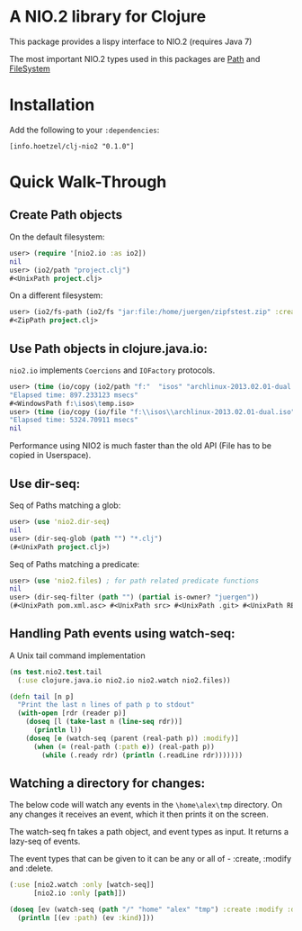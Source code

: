 A NIO.2 library for Clojure
===========================

This package provides a lispy interface to NIO.2 (requires Java 7)

The most important NIO.2 types used in this packages are [Path][] and [FileSystem][]


Installation
============

Add the following to your `:dependencies`:

    [info.hoetzel/clj-nio2 "0.1.0"]


Quick Walk-Through
==================

Create Path objects
-------------------

On the default filesystem:

```clj
user> (require '[nio2.io :as io2])
nil
user> (io2/path "project.clj")
#<UnixPath project.clj>
```

On a different filesystem:

```clj
user> (io2/fs-path (io2/fs "jar:file:/home/juergen/zipfstest.zip" :create true) "project.clj")
#<ZipPath project.clj>
```

Use Path objects in clojure.java.io:
------------------------------------

`nio2.io` implements `Coercions` and `IOFactory` protocols.

```clj
user> (time (io/copy (io2/path "f:"  "isos" "archlinux-2013.02.01-dual.iso") (io2/path "f:" "isos" "temp.iso")))
"Elapsed time: 897.233123 msecs"
#<WindowsPath f:\isos\temp.iso>
user> (time (io/copy (io/file "f:\\isos\\archlinux-2013.02.01-dual.iso") (io/file "f:\\isos\\temp.iso")))
"Elapsed time: 5324.70911 msecs"
nil
```

Performance using NIO2 is much faster than the old API (File has to be copied in Userspace).


[Path]: http://docs.oracle.com/javase/7/docs/api/java/nio/file/Path.html
[FileSystem]: http://docs.oracle.com/javase/7/docs/api/java/nio/file/FileSystem.html


Use dir-seq:
------------

Seq of Paths matching a glob:

```clj
user> (use 'nio2.dir-seq)
nil
user> (dir-seq-glob (path "") "*.clj")
(#<UnixPath project.clj>)
```

Seq of Paths matching a predicate:

```clj
user> (use 'nio2.files) ; for path related predicate functions
nil
user> (dir-seq-filter (path "") (partial is-owner? "juergen"))
(#<UnixPath pom.xml.asc> #<UnixPath src> #<UnixPath .git> #<UnixPath README.md> #<UnixPath target> #<UnixPath project.clj> #<UnixPath pom.xml>)
```


Handling Path events using watch-seq:
-------------------------------------

A Unix tail command implementation

```clj
(ns test.nio2.test.tail
  (:use clojure.java.io nio2.io nio2.watch nio2.files))

(defn tail [n p]
  "Print the last n lines of path p to stdout"
  (with-open [rdr (reader p)]
    (doseq [l (take-last n (line-seq rdr))]
      (println l))
    (doseq [e (watch-seq (parent (real-path p)) :modify)]
      (when (= (real-path (:path e)) (real-path p))
        (while (.ready rdr) (println (.readLine rdr)))))))
```

Watching a directory for changes:
---------------------------------

The below code will watch any events in the `\home\alex\tmp` directory. On any changes it receives an event, which it then prints it on the screen.

The watch-seq fn takes a path object, and event types as input. It returns a lazy-seq of events.

The event types that can be given to it can be any or all of - :create, :modify and :delete.

```clj
(:use [nio2.watch :only [watch-seq]]
      [nio2.io :only [path]])

(doseq [ev (watch-seq (path "/" "home" "alex" "tmp") :create :modify :delete)]
  (println [(ev :path) (ev :kind)]))

```
